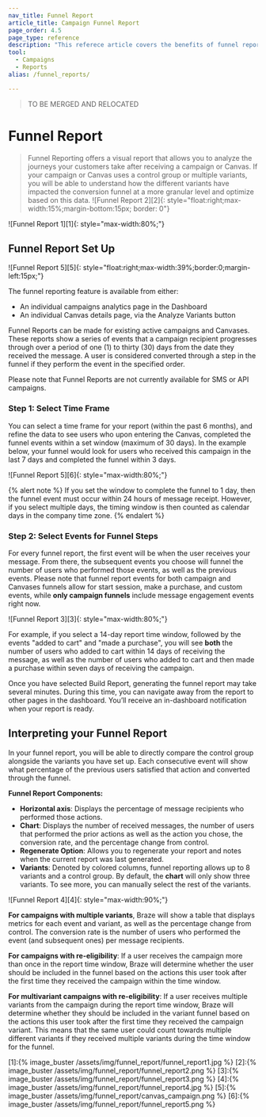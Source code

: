 ```yaml
---
nav_title: Funnel Report
article_title: Campaign Funnel Report
page_order: 4.5
page_type: reference
description: "This referece article covers the benefits of funnel reports, how to set them up, and how to interpret your report."
tool: 
  - Campaigns
  - Reports
alias: /funnel_reports/

---
```


> TO BE MERGED AND RELOCATED

# Funnel Report 

> Funnel Reporting offers a visual report that allows you to analyze the journeys your customers take after receiving a campaign or Canvas. If your campaign or Canvas uses a control group or multiple variants, you will be able to understand how the different variants have impacted the conversion funnel at a more granular level and optimize based on this data. ![Funnel Report 2][2]{: style="float:right;max-width:15%;margin-bottom:15px; border: 0"}

![Funnel Report 1][1]{: style="max-width:80%;"}

## Funnel Report Set Up
![Funnel Report 5][5]{: style="float:right;max-width:39%;border:0;margin-left:15px;"}

The funnel reporting feature is available from either:
- An individual campaigns analytics page in the Dashboard
- An individual Canvas details page, via the Analyze Variants button 

Funnel Reports can be made for existing active campaigns and Canvases. These reports show a series of events that a campaign recipient progresses through over a period of one (1) to thirty (30) days from the date they received the message. A user is considered converted through a step in the funnel if they perform the event in the specified order.

Please note that Funnel Reports are not currently available for SMS or API campaigns.

### Step 1: Select Time Frame

You can select a time frame for your report (within the past 6 months), and refine the data to see users who upon entering the Canvas, completed the funnel events within a set window (maximum of 30 days). In the example below, your funnel would look for users who received this campaign in the last 7 days and completed the funnel within 3 days. 

![Funnel Report 5][6]{: style="max-width:80%;"}

{% alert note %}
If you set the window to complete the funnel to 1 day, then the funnel event must occur within 24 hours of message receipt. However, if you select multiple days, the timing window is then counted as calendar days in the company time zone.
{% endalert %}

### Step 2: Select Events for Funnel Steps

For every funnel report, the first event will be when the user receives your message. From there, the subsequent events you choose will funnel the number of users who performed those events, as well as the previous events. Please note that funnel report events for both campaign and Canvases funnels allow for start session, make a purchase, and custom events, while __only campaign funnels__ include message engagement events right now.

![Funnel Report 3][3]{: style="max-width:80%;"}

For example, if you select a 14-day report time window, followed by the events "added to cart" and "made a purchase", you will see __both__ the number of users who added to cart within 14 days of receiving the message, as well as the number of users who added to cart and then made a purchase within seven days of receiving the campaign. 

Once you have selected Build Report, generating the funnel report may take several minutes. During this time, you can navigate away from the report to other pages in the dashboard. You’ll receive an in-dashboard notification when your report is ready.

## Interpreting your Funnel Report

In your funnel report, you will be able to directly compare the control group alongside the variants you have set up. Each consecutive event will show what percentage of the previous users satisfied that action and converted through the funnel. 

__Funnel Report Components:__
- __Horizontal axis__: Displays the percentage of message recipients who performed those actions. 
- __Chart__: Displays the number of received messages, the number of users that performed the prior actions as well as the action you chose, the conversion rate, and the percentage change from control.
- __Regenerate Option__: Allows you to regenerate your report and notes when the current report was last generated. 
- __Variants__: Denoted by colored columns, funnel reporting allows up to 8 variants and a control group. By default, the __chart__ will only show three variants. To see more, you can manually select the rest of the variants.

![Funnel Report 4][4]{: style="max-width:90%;"}

__For campaigns with multiple variants__, Braze will show a table that displays metrics for each event and variant, as well as the percentage change from control. The conversion rate is the number of users who performed the event (and subsequent ones) per message recipients.

__For campaigns with re-eligibility__: If a user receives the campaign more than once in the report time window, Braze will determine whether the user should be included in the funnel based on the actions this user took after the first time they received the campaign within the time window.

__For multivariant campaigns with re-eligibility__: If a user receives multiple variants from the campaign during the report time window, Braze will determine whether they should be included in the variant funnel based on the actions this user took after the first time they received the campaign variant. This means that the same user could count towards multiple different variants if they received multiple variants during the time window for the funnel.

[1]:{% image_buster /assets/img/funnel_report/funnel_report1.jpg %}
[2]:{% image_buster /assets/img/funnel_report/funnel_report2.png %}
[3]:{% image_buster /assets/img/funnel_report/funnel_report3.png %}
[4]:{% image_buster /assets/img/funnel_report/funnel_report4.jpg %}
[5]:{% image_buster /assets/img/funnel_report/canvas_campaign.png %}
[6]:{% image_buster /assets/img/funnel_report/funnel_report5.png %}
